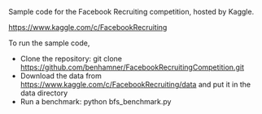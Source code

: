 Sample code for the Facebook Recruiting competition, hosted by Kaggle.

https://www.kaggle.com/c/FacebookRecruiting

To run the sample code,

 - Clone the repository: git clone https://github.com/benhamner/FacebookRecruitingCompetition.git
 - Download the data from https://www.kaggle.com/c/FacebookRecruiting/data and put it in the data directory
 - Run a benchmark: python bfs_benchmark.py

